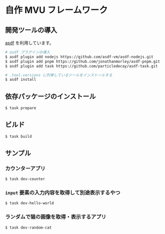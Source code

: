 # 自作 MVU フレームワーク

## 開発ツールの導入

[asdf](https://asdf-vm.com/) を利用しています。

```bash
# asdf プラグインの導入
$ asdf plugin add nodejs https://github.com/asdf-vm/asdf-nodejs.git
$ asdf plugin add pnpm https://github.com/jonathanmorley/asdf-pnpm.git
$ asdf plugin add task https://github.com/particledecay/asdf-task.git

# .tool-versions に列挙しているツールをインストールする
$ asdf install
```

## 依存パッケージのインストール

```bash
$ task prepare
```

## ビルド

```bash
$ task build
```

## サンプル

### カウンターアプリ

```bash
$ task dev-counter
```

### `input` 要素の入力内容を取得して別途表示するやつ

```bash
$ task dev-hello-world
```

### ランダムで猫の画像を取得・表示するアプリ

```bash
$ task dev-random-cat
```
